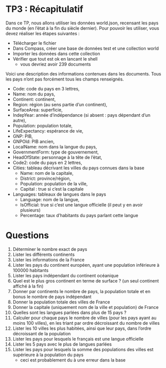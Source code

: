 
# TP3 : Récapitulatif

Dans ce TP, nous allons utiliser les données world.json, recensant les pays du monde (en l’état à la fin du siècle dernier). Pour pouvoir les utiliser, vous devez réaliser les étapes suivantes :

- Télécharger le fichier
- Dans Compass, créer une base de données test et une collection world
- Importer les données dans cette collection
- Vérifier que tout est ok en lancant le shell
    - vous devriez avoir 239 documents

Voici une description des informations contenues dans les documents. Tous les pays n’ont pas forcément tous les champs renseignés.

- Code: code du pays en 3 lettres,
- Name: nom du pays,
- Continent: continent,
- Region: région (au sens partie d’un continent),
- SurfaceArea: superficie,
- IndepYear: année d’indépendance (si absent : pays dépendant d’un autre),
- Population: population totale,
- LifeExpectancy: espérance de vie,
- GNP: PIB,
- GNPOld: PIB ancien,
- LocalName: nom dans la langue du pays,
- GovernmentForm: type de gouvernement,
- HeadOfState: personnage à la tête de l’état,
- Code2: code du pays en 2 lettres,
- Cities: tableau décrivant les villes du pays connues dans la base
    - Name: nom de la capitale,
    - District: province/région,
    - Population: population de la ville,
    - Capital : true si c’est la capitale
- Languages: tableaux de langues dans le pays
    - Language: nom de la langue,
    - IsOfficial: true si c’est une langue officielle (il peut y en avoir plusieurs)
    - Percentage: taux d’habitants du pays parlant cette langue

# Questions

1. Déterminer le nombre exact de pays
2. Lister les différents continents
3. Lister les informations de la France
4. Lister les pays du continent européen, ayant une population inférieure à 100000 habitants
5. Lister les pays indépendant du continent océanique
6. Quel est le plus gros continent en terme de surface ? (un seul continent affiché à la fin)
7. Donner par continents le nombre de pays, la population totale et en bonus le nombre de pays indépendant
8. Donner la population totale des villes de France
9. Donner la capitale (uniquement nom de la ville et population) de France
10. Quelles sont les langues parlées dans plus de 15 pays ?
11. Calculer pour chaque pays le nombre de villes (pour les pays ayant au moins 100 villes), en les triant par ordre décroissant du nombre de villes
12. Lister les 10 villes les plus habitées, ainsi que leur pays, dans l’ordre décroissant de la population
13. Lister les pays pour lesquels le français est une langue officielle
14. Lister les 5 pays avec le plus de langues parlées
15. Lister les pays pour lesquels la somme des populations des villes est supérieure à la population du pays
    - ceci est probablement du à une erreur dans la base

